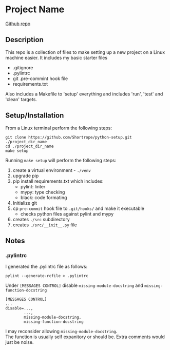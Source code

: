 # Project Name
[Github repo](https://github.com/Shortrope/python-setup.git)
## Description
This repo is a collection of files to make setting up a new project on a Linux machine easier.
It includes my basic starter files
- .gitignore
- .pylintrc
- git .pre-commint hook file
- requirements.txt

Also includes a Makefile to 'setup' everything and includes 'run', 'test' and 'clean' targets.
## Setup/Installation
From a Linux terminal perform the following steps:  
```
git clone https://github.com/Shortrope/python-setup.git ./project_dir_name
cd ./project_dir_name
make setup
```
Running `make setup` will perform the following steps:  

1. create a virtual environment - `./venv`
1. upgrade pip
1. pip install requirements.txt which includes:
    - pylint: linter
    - mypy: type checking
    - black: code formating
1. Initialize git
1. cp `pre-commit` hook file to `.git/hooks/` and make it executable
    - checks python files against pylint and mypy
1. creates `./src` subdirectory
1. creates `./src/__init__.py` file

## Notes
### .pylintrc
I generated the .pylintrc file as follows:
```
pylint --generate-rcfile > .pylintrc
```
Under `[MESSAGES CONTROL]` disable `missing-module-docstring` and `missing-function-docstring` 
```
[MESSAGES CONTROL]
...
disable=...,
        ...,
        missing-module-docstring,
        missing-function-docstring

```
I may reconsider allowing `missing-module-docstring`.  
The function is usually self expanitory or should be. Extra comments would just be noise.
